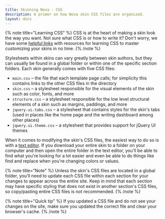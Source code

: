 ```yaml
---
title: Skinning Nova - CSS
description: A primer on how Nova skin CSS files are organized.
layout: docs
---
```


{% note title="Learning CSS" %}
CSS is at the heart of making a skin look the way you want. Not sure what CSS is or how to write it? Don't worry, we have some [helpful links](/docs/2.7/resources/helpful-links#learning-css) with resources for learning CSS to master customizing your skins in no time.
{% /note %}

Stylesheets within skins can vary greatly between skin authors, but they can usually be found in a global folder or within one of the specific section folders. Each skin generally comes with five CSS files:

- `main.css` – the file that each template page calls; for simplicity this contains links to the other CSS files in the directory
- `skin.css` – a stylesheet responsible for the visual elements of the skin such as color, fonts, and more
- `structure.css` – a stylesheet responsible for the low level structural elements of a skin such as margins, paddings, and more
- `jquery.ui.tabs.css` – a stylesheet that contains styles for the skin's tabs (used in places like the home page and the writing dashboard among other places)
- `jquery.ui.theme.css` – a stylesheet that provides support for jQuery UI themes

When it comes to modifying the skin's CSS files, the easiest way to do so is with a [text editor](/docs/2.7/getting-started#text-editor). If you download your entire skin to a folder on your computer and then open the entire folder in the text editor, you'll be able to find what you're looking for a lot easier and even be able to do things like find and replace when you're changing colors or values.

{% note title="Note" %}
Unless the skin's CSS files are located in a global folder, you'll need to update each CSS file within each section for your changes to appear across the entire site. Keep in mind that each section may have specific styling that does not exist in another section's CSS files, so copy/pasting entire CSS files is not recommended.
{% /note %}

{% note title="Quick tip" %}
If you updated a CSS file and do not see your changes on the site, make sure you updated the correct file and clear your browser's cache.
{% /note %}
